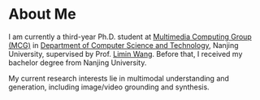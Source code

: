 # About Me
I am currently a third-year Ph.D. student at [Multimedia Computing Group (MCG)](https://mcg.nju.edu.cn/) in [Department of Computer Science and Technology](https://cs.nju.edu.cn/), Nanjing University, supervised by Prof. [Limin Wang](https://wanglimin.github.io/).
Before that, I received my bachelor degree from Nanjing University.

My current research interests lie in multimodal understanding and generation, including image/video grounding and synthesis. 